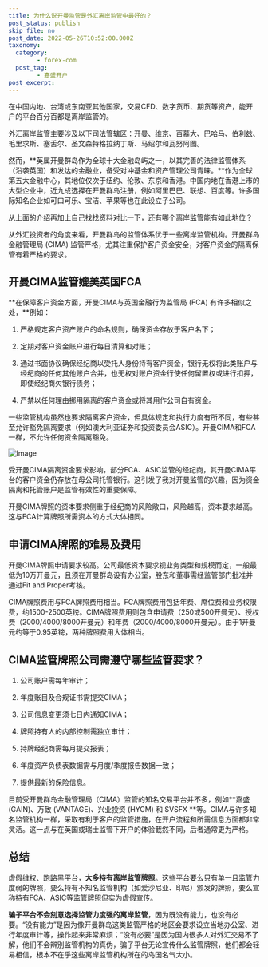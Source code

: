 ```yaml
---
title: 为什么说开曼监管是外汇离岸监管中最好的？
post_status: publish
skip_file: no
post_date: 2022-05-26T10:52:00.000Z
taxonomy:
  category:
        - forex-com
  post_tag:
        - 嘉盛开户
post_excerpt: 
---
```

在中国内地、台湾或东南亚其他国家，交易CFD、数字货币、期货等资产，能开户的平台百分百都是离岸监管的。

外汇离岸监管主要涉及以下司法管辖区：开曼、维京、百慕大、巴哈马、伯利兹、毛里求斯、塞舌尔、圣文森特格拉纳丁斯、马绍尔和瓦努阿图。

然而，**英属开曼群岛作为全球十大金融岛屿之一，以其完善的法律监管体系（沿袭英国）和发达的金融业，备受对冲基金和资产管理公司青睐。**作为全球第五大金融中心，其地位仅次于纽约、伦敦、东京和香港。中国内地在香港上市的大型企业中，近九成选择在开曼群岛注册，例如阿里巴巴、联想、百度等。许多国际知名企业如可口可乐、宝洁、苹果等也在此设立子公司。

从上面的介绍再加上自己找找资料对比一下，还有哪个离岸监管能有如此地位？

从外汇投资者的角度来看，开曼群岛的监管体系优于一些离岸监管机构。开曼群岛金融管理局 (CIMA) 监管严格，尤其注重保护客户资金安全，对客户资金的隔离保管有着严格的要求。

## 开曼CIMA监管媲美英国FCA

**在保障客户资金方面，开曼CIMA与英国金融行为监管局 (FCA) 有许多相似之处，**例如：

1. 严格规定客户资产账户的命名规则，确保资金存放于客户名下；

1. 定期对客户资金账户进行每日清算和对账；

1. 通过书面协议确保经纪商以受托人身份持有客户资金，银行无权将此类账户与经纪商的任何其他账户合并，也无权对账户资金行使任何留置权或进行扣押，即使经纪商欠银行债务；

1. 严禁以任何理由挪用隔离的客户资金或将其用作公司自有资金。

一些监管机构虽然也要求隔离客户资金，但具体规定和执行力度有所不同，有些甚至允许豁免隔离要求（例如澳大利亚证券和投资委员会ASIC）。开曼CIMA和FCA一样，不允许任何资金隔离豁免。

![Image](https://prod-files-secure.s3.us-west-2.amazonaws.com/39ed1227-6d7d-4570-be36-9ccd4a2c4241/bd849744-3fcb-4a37-8312-357962c8f065/image.png?X-Amz-Algorithm=AWS4-HMAC-SHA256&X-Amz-Content-Sha256=UNSIGNED-PAYLOAD&X-Amz-Credential=ASIAZI2LB466UCGF6ZFE%2F20250215%2Fus-west-2%2Fs3%2Faws4_request&X-Amz-Date=20250215T041403Z&X-Amz-Expires=3600&X-Amz-Security-Token=IQoJb3JpZ2luX2VjEBAaCXVzLXdlc3QtMiJIMEYCIQCmaryDtei50u1J%2BQ4831r2rF3C9Lb4ixIOTEJamlASEwIhAPBWSeAsguCs595200mGQWhn%2B0QJ4j56WXqgL6BDDJNbKv8DCDkQABoMNjM3NDIzMTgzODA1IgxnpQcwP%2BPqZHUZH98q3AMLCtOp3yij1tHWuQHPZFxgaXjRYnzRsYUcW4X%2Fh5dojfZ21Mg7YH6oXMuCHurU5SWTlO6wvA2pCka2VjXbXIXp6UlUSVj%2FGYLzMIr73Q9kNNOpPI4TcsifAhu13BhDoQHsk7VFydUwzNmvORqOG6tdiuWzoeknMxsIWO9QzGjvAb%2F5Z%2Fxw%2BWmHFpxsRkU%2BywzQY84nOtqPXh%2BhPmSPBHgp5Y%2FVe9bfxBWDYGWnEh17yooBtVNmgPXN1Beah%2BvXrh%2BdPqCEMecG4klnabwuhpwGjcjquPjVJfQKioGK1OE1I7I4AWYMxGuhVXtfDHFjnZ%2Fi6NqCzqKmQCrUuOA5tbPGwAPFN8FackvS55NWrVoTM3hg2HujmhXI4pfkXQqk2A6PrNzE38%2FEGO9%2BFlORKEaTkAKt%2BZ9FdGPTiQJbDyj4k1%2BjM5izDILo8THZO6KbrpGSv6BciM6PnGyHRPdvKWeScNNtW3Ge0PKAiTgwVUihnaJpebWYO%2BBCG5QBbkp3zmpl1KZxV4oTNRan6YXLZ%2F3jMghgTOjrMukKSEg1MpwdsU%2Bku70PVzNkW4mUHDHWgGVOwdG2Rfw9nj7bSGeiLvJyN%2B0%2FOTLh%2FHeGVcIeSfYyTQSPbUZgIQbOHe7kVjCUs7%2B9BjqkAcM6EU%2FglGZ2RTi0BU8dvs%2Bh2NqIhVZSs6pvN4XikLZSzDPclAs%2B4XzG8sQ3NQsgnqZpFM5q2J26fO1LxOz25AoyTXjSwAsl807oIuo6K%2Fa07rTOcivq5SX4TreDbx0iZ08STKH5UIZpUBwd%2BS7qp9vCdRjSAmB2WEgtmG3cx2nGjgE9pkH95YpW3et5b2ug1eN8FLr9XhQSIO5k0BtI5akItxAR&X-Amz-Signature=bcaf41c0777722d6befa8a31bd6fd0d1c059c76f536e50d2b764620904abff1a&X-Amz-SignedHeaders=host&x-id=GetObject)

受开曼CIMA隔离资金要求影响，部分FCA、ASIC监管的经纪商，其开曼CIMA平台的客户资金仍存放在母公司托管银行。这引发了我对开曼监管的兴趣，因为资金隔离和托管账户是监管有效性的重要保障。

开曼CIMA牌照的资本要求侧重于经纪商的风险敞口，风险越高，资本要求越高。这与FCA计算牌照所需资本的方式大体相同。

## **申请CIMA牌照的难易及费用**

开曼CIMA牌照申请要求较高。公司最低资本要求视业务类型和规模而定，一般最低为10万开曼元，且须在开曼群岛设有办公室，股东和董事需经监管部门批准并通过Fit and Proper考核。

CIMA牌照费用与FCA牌照费用相当。FCA牌照费用包括年费、席位费和业务权限费，约1500-2500英镑。CIMA牌照费用则包含申请费（250或500开曼元）、授权费（2000/4000/8000开曼元）和年费（2000/4000/8000开曼元）。由于1开曼元约等于0.95英镑，两种牌照费用大体相当。

## CIMA监管牌照公司需遵守哪些监管要求？

1. 公司账户需每年审计；

1. 年度账目及合规证书需提交CIMA；

1. 公司信息变更须七日内通知CIMA；

1. 牌照持有人的内部控制需独立审计；

1. 持牌经纪商需每月提交报表；

1. 年度资产负债表数据需与月度/季度报告数据一致；

1. 提供最新的保险信息。

目前受开曼群岛金融管理局（CIMA）监管的知名交易平台并不多，例如**嘉盛 (GAIN)、万致 (VANTAGE)、兴业投资 (HYCM) 和 SVSFX **等。CIMA与许多知名监管机构一样，采取有利于客户的监管措施，在开户流程和所需信息方面都非常灵活。这一点与在英国或瑞士监管下开户的体验截然不同，后者通常更为严格。

## 总结

虚假维权、跑路黑平台，**大多持有离岸监管牌照**。这些平台要么只有单一且监管力度弱的牌照，要么持有不知名监管机构（如爱沙尼亚、印尼）颁发的牌照，要么宣称持有FCA、ASIC等监管牌照但实为虚假宣传。

**骗子平台不会刻意选择监管力度强的离岸监管**，因为既没有能力，也没有必要。“没有能力”是因为像开曼群岛这类监管严格的地区会要求设立当地办公室、进行年度审计等，操作起来非常麻烦；“没有必要”是因为国内很多人对外汇交易不了解，他们不会辨别监管机构的真伪，骗子平台无论宣传什么监管牌照，他们都会轻易相信，根本不在乎这些离岸监管机构所在的岛国名气大小。